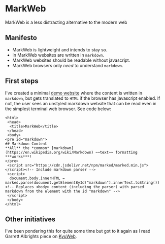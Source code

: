 # MarkWeb
MarkWeb is a less distracting alternative to the modern web

## Manifesto
* MarkWeb is lightweight and intends to stay so.
* In MarkWeb websites are written in `markdown`.
* MarkWeb websites should be readable without javascript.
* MarkWeb browsers only *need* to understand `markdown`.

## First steps
I've created a minimal [demo website](https://1jss.github.io/markweb/) where the content is written in `markdown`, but gets translated to `HTML` if the browser has javascript enabled. If not, the user sees an unstyled markdown website that can be read even in the simplest terminal web browser. See code below:

```
<html>
 <head>
  <title>MarkWeb</title>
 </head>
 <body>
<pre id="markdown">
## Markdown Content
**All** the *common* [markdown](https://en.wikipedia.org/wiki/Markdown) ~~text~~ formatting ***works***!
</pre>
 <script src="https://cdn.jsdelivr.net/npm/marked/marked.min.js"></script><!-- Include markdown parser -->
 <script>
  document.body.innerHTML = marked.parse(document.getElementById("markdown").innerText.toString()) <!-- Replaces <body> content (including the parser) with parsed markdown from the element with the id "markdown" -->
 </script>
 </body>
</html>
```

## Other initiatives
I've been pondering this for quite some time but got to it again as I read Garrett Albrights piece on [KyuWeb](https://github.com/GarrettAlbright/KyuWeb).
